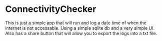 # ConnectivityChecker
This is just a simple app that will run and log a date time of when the internet is not accessable. Using a simple sqlite db and a very simple UI. Also has a share button that will allow you to export the logs into a txt file.
